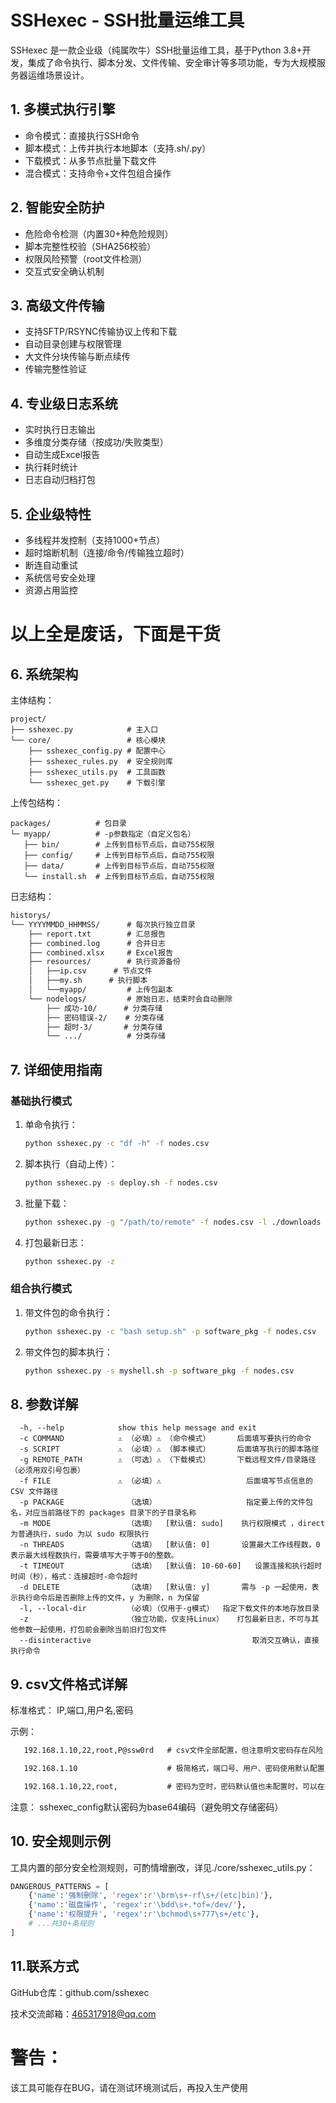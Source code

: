 # SSHexec - SSH批量运维工具

SSHexec 是一款企业级（纯属吹牛）SSH批量运维工具，基于Python 3.8+开发，集成了命令执行、脚本分发、文件传输、安全审计等多项功能，专为大规模服务器运维场景设计。

## 1. 多模式执行引擎

- 命令模式：直接执行SSH命令
- 脚本模式：上传并执行本地脚本（支持.sh/.py）
- 下载模式：从多节点批量下载文件
- 混合模式：支持命令+文件包组合操作

## 2. 智能安全防护

- 危险命令检测（内置30+种危险规则）
- 脚本完整性校验（SHA256校验）
- 权限风险预警（root文件检测）
- 交互式安全确认机制

## 3. 高级文件传输

- 支持SFTP/RSYNC传输协议上传和下载
- 自动目录创建与权限管理
- 大文件分块传输与断点续传
- 传输完整性验证

## 4. 专业级日志系统

- 实时执行日志输出
- 多维度分类存储（按成功/失败类型）
- 自动生成Excel报告
- 执行耗时统计
- 日志自动归档打包

## 5. 企业级特性

- 多线程并发控制（支持1000+节点）
- 超时熔断机制（连接/命令/传输独立超时）
- 断连自动重试
- 系统信号安全处理
- 资源占用监控

# 以上全是废话，下面是干货

## 6. 系统架构

主体结构：

```text
project/
├── sshexec.py            # 主入口
└── core/                 # 核心模块
    ├── sshexec_config.py # 配置中心
    ├── sshexec_rules.py  # 安全规则库  
    ├── sshexec_utils.py  # 工具函数
    └── sshexec_get.py    # 下载引擎
```

上传包结构：

```text
packages/          # 包目录 
└─ myapp/          # -p参数指定（自定义包名）
   ├── bin/        # 上传到目标节点后，自动755权限
   ├── config/     # 上传到目标节点后，自动755权限
   ├── data/       # 上传到目标节点后，自动755权限
   └── install.sh  # 上传到目标节点后，自动755权限
```

日志结构：

```txt
historys/
└── YYYYMMDD_HHMMSS/      # 每次执行独立目录
    ├── report.txt        # 汇总报告
    ├── combined.log      # 合并日志  
    ├── combined.xlsx     # Excel报告
    ├── resources/        # 执行资源备份
    │   ├──ip.csv      # 节点文件
    │   ├──my.sh      # 执行脚本
    │   └──myapp/         # 上传包副本
    └── nodelogs/         # 原始日志，结束时会自动删除
        ├── 成功-10/      # 分类存储
        ├── 密码错误-2/    # 分类存储
        ├── 超时-3/       # 分类存储
        └── .../          # 分类存储
```

## 7. 详细使用指南

### 基础执行模式

1. 单命令执行：

   ```bash
   python sshexec.py -c "df -h" -f nodes.csv
   ```
2. 脚本执行（自动上传）：

   ```bash
   python sshexec.py -s deploy.sh -f nodes.csv
   ```
3. 批量下载：

   ```bash
   python sshexec.py -g "/path/to/remote" -f nodes.csv -l ./downloads
   ```
4. 打包最新日志：

   ```bash
   python sshexec.py -z
   ```

### 组合执行模式

1. 带文件包的命令执行：

   ```bash
   python sshexec.py -c "bash setup.sh" -p software_pkg -f nodes.csv
   ```
2. 带文件包的脚本执行：

   ```bash
   python sshexec.py -s myshell.sh -p software_pkg -f nodes.csv
   ``````

## 8. 参数详解

```text
  -h, --help            show this help message and exit
  -c COMMAND            ⚠ （必填）⚠ （命令模式）      后面填写要执行的命令
  -s SCRIPT             ⚠ （必填）⚠ （脚本模式）      后面填写执行的脚本路径
  -g REMOTE_PATH        ⚠ （可选）⚠ （下载模式）      下载远程文件/目录路径（必须用双引号包裹）
  -f FILE               ⚠ （必填）⚠                   后面填写节点信息的 CSV 文件路径
  -p PACKAGE              （选填）                    指定要上传的文件包名，对应当前路径下的 packages 目录下的子目录名称
  -m MODE                 （选填）  [默认值: sudo]    执行权限模式 ，direct 为普通执行，sudo 为以 sudo 权限执行
  -n THREADS              （选填）  [默认值: 0]       设置最大工作线程数，0 表示最大线程数执行，需要填写大于等于0的整数。
  -t TIMEOUT              （选填）  [默认值: 10-60-60]   设置连接和执行超时时间（秒），格式：连接超时-命令超时
  -d DELETE               （选填）  [默认值: y]       需与 -p 一起使用，表示执行命令后是否删除上传的文件，y 为删除，n 为保留
  -l, --local-dir         （必填）（仅用于-g模式）  指定下载文件的本地存放目录
  -z                      （独立功能，仅支持Linux）   打包最新日志，不可与其他参数一起使用，打包前会删除当前旧打包文件
  --disinteractive                                    取消交互确认，直接执行命令
```

## 9. csv文件格式详解

标准格式：
IP,端口,用户名,密码

示例：

```txt
   192.168.1.10,22,root,P@ssw0rd   # csv文件全部配置，但注意明文密码存在风险

   192.168.1.10                    # 极简格式，端口号、用户、密码使用默认配置，详见sshexec_config

   192.168.1.10,22,root,           # 密码为空时，密码默认值也未配置时，可以在执行时，在交互模式下，输入密码回车提交
```

注意：
sshexec_config默认密码为base64编码（避免明文存储密码）

## 10. 安全规则示例

工具内置的部分安全检测规则，可酌情增删改，详见./core/sshexec_utils.py：

```python
DANGEROUS_PATTERNS = [
    {'name':'强制删除', 'regex':r'\brm\s+-rf\s+/(etc|bin)'},
    {'name':'磁盘操作', 'regex':r'\bdd\s+.*of=/dev/'},
    {'name':'权限提升', 'regex':r'\bchmod\s+777\s+/etc'},
    # ...共30+条规则
]
```

## 11.联系方式

GitHub仓库：github.com/sshexec


技术交流邮箱：465317918@qq.com

# 警告：

该工具可能存在BUG，请在测试环境测试后，再投入生产使用
